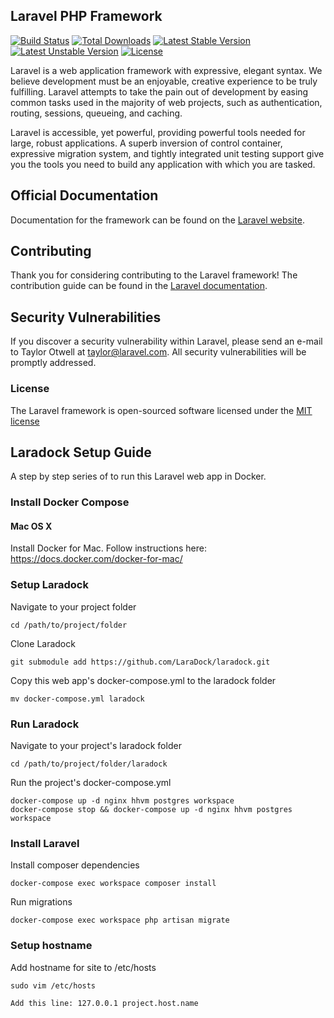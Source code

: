 ## Laravel PHP Framework

[![Build Status](https://travis-ci.org/laravel/framework.svg)](https://travis-ci.org/laravel/framework)
[![Total Downloads](https://poser.pugx.org/laravel/framework/d/total.svg)](https://packagist.org/packages/laravel/framework)
[![Latest Stable Version](https://poser.pugx.org/laravel/framework/v/stable.svg)](https://packagist.org/packages/laravel/framework)
[![Latest Unstable Version](https://poser.pugx.org/laravel/framework/v/unstable.svg)](https://packagist.org/packages/laravel/framework)
[![License](https://poser.pugx.org/laravel/framework/license.svg)](https://packagist.org/packages/laravel/framework)

Laravel is a web application framework with expressive, elegant syntax. We believe development must be an enjoyable, creative experience to be truly fulfilling. Laravel attempts to take the pain out of development by easing common tasks used in the majority of web projects, such as authentication, routing, sessions, queueing, and caching.

Laravel is accessible, yet powerful, providing powerful tools needed for large, robust applications. A superb inversion of control container, expressive migration system, and tightly integrated unit testing support give you the tools you need to build any application with which you are tasked.

## Official Documentation

Documentation for the framework can be found on the [Laravel website](http://laravel.com/docs).

## Contributing

Thank you for considering contributing to the Laravel framework! The contribution guide can be found in the [Laravel documentation](http://laravel.com/docs/contributions).

## Security Vulnerabilities

If you discover a security vulnerability within Laravel, please send an e-mail to Taylor Otwell at taylor@laravel.com. All security vulnerabilities will be promptly addressed.

### License

The Laravel framework is open-sourced software licensed under the [MIT license](http://opensource.org/licenses/MIT)

## Laradock Setup Guide

A step by step series of to run this Laravel web app in Docker.

### Install Docker Compose

#### Mac OS X

Install Docker for Mac. Follow instructions here: https://docs.docker.com/docker-for-mac/

### Setup Laradock

Navigate to your project folder

```
cd /path/to/project/folder
```

Clone Laradock

```
git submodule add https://github.com/LaraDock/laradock.git
```

Copy this web app's docker-compose.yml to the laradock folder

```
mv docker-compose.yml laradock
```

### Run Laradock

Navigate to your project's laradock folder

```
cd /path/to/project/folder/laradock
```

Run the project's docker-compose.yml

```
docker-compose up -d nginx hhvm postgres workspace
docker-compose stop && docker-compose up -d nginx hhvm postgres workspace
```

### Install Laravel

Install composer dependencies

```
docker-compose exec workspace composer install
```

Run migrations

```
docker-compose exec workspace php artisan migrate
```

### Setup hostname

Add hostname for site to /etc/hosts

```
sudo vim /etc/hosts
```

```
Add this line: 127.0.0.1 project.host.name
```